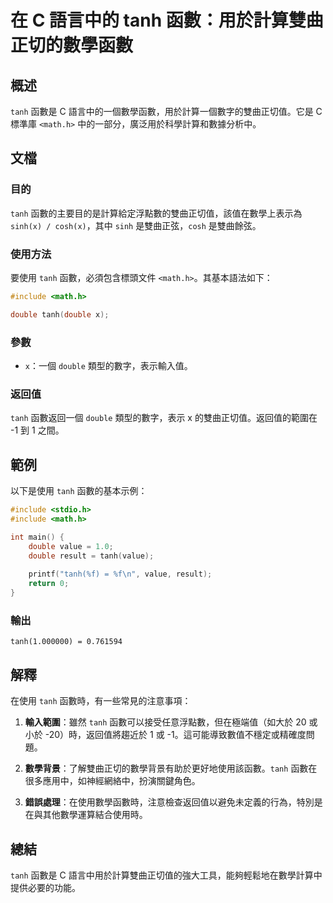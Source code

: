 <!--
Meta Description: # 在 C 語言中的 tanh 函數：用於計算雙曲正切的數學函數 ## 概述 `tanh` 函數是 C 語言中的一個數學函數，用於計算一個數字的雙曲正切值。它是 C 標準庫 `<math.h>` 中的一部分，廣泛用於科學計算和數據分析中。 ## 文檔 ### 目的 `tanh` 函數的主要目的是計算...
Meta Keywords: tanh, double, math, include, value
-->

# 在 C 語言中的 tanh 函數：用於計算雙曲正切的數學函數

## 概述
`tanh` 函數是 C 語言中的一個數學函數，用於計算一個數字的雙曲正切值。它是 C 標準庫 `<math.h>` 中的一部分，廣泛用於科學計算和數據分析中。

## 文檔
### 目的
`tanh` 函數的主要目的是計算給定浮點數的雙曲正切值，該值在數學上表示為 `sinh(x) / cosh(x)`，其中 `sinh` 是雙曲正弦，`cosh` 是雙曲餘弦。

### 使用方法
要使用 `tanh` 函數，必須包含標頭文件 `<math.h>`。其基本語法如下：

```c
#include <math.h>

double tanh(double x);
```

### 參數
- `x`：一個 `double` 類型的數字，表示輸入值。

### 返回值
`tanh` 函數返回一個 `double` 類型的數字，表示 x 的雙曲正切值。返回值的範圍在 -1 到 1 之間。

## 範例
以下是使用 `tanh` 函數的基本示例：

```c
#include <stdio.h>
#include <math.h>

int main() {
    double value = 1.0;
    double result = tanh(value);
    
    printf("tanh(%f) = %f\n", value, result);
    return 0;
}
```

### 輸出
```
tanh(1.000000) = 0.761594
```

## 解釋
在使用 `tanh` 函數時，有一些常見的注意事項：

1. **輸入範圍**：雖然 `tanh` 函數可以接受任意浮點數，但在極端值（如大於 20 或小於 -20）時，返回值將趨近於 1 或 -1。這可能導致數值不穩定或精確度問題。

2. **數學背景**：了解雙曲正切的數學背景有助於更好地使用該函數。`tanh` 函數在很多應用中，如神經網絡中，扮演關鍵角色。

3. **錯誤處理**：在使用數學函數時，注意檢查返回值以避免未定義的行為，特別是在與其他數學運算結合使用時。

## 總結
`tanh` 函數是 C 語言中用於計算雙曲正切值的強大工具，能夠輕鬆地在數學計算中提供必要的功能。